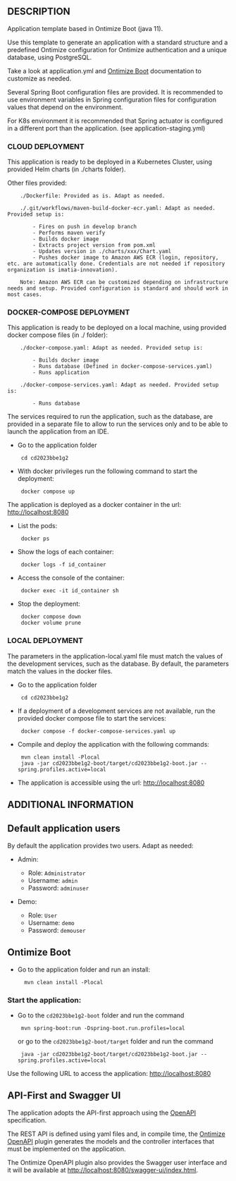 ## DESCRIPTION

Application template based in Ontimize Boot (java 11).

Use this template to generate an application with a standard structure and a predefined Ontimize configuration for Ontimize authentication and a unique database, using PostgreSQL.

Take a look at application.yml and [Ontimize Boot](https://ontimize.github.io/docs/) documentation to customize as needed.

Several Spring Boot configuration files are provided. It is recommended to use environment variables in Spring configuration files for configuration values that depend on the environment.

For K8s environment it is recommended that Spring actuator is configured in a different port than the application. (see application-staging.yml)

### CLOUD DEPLOYMENT

This application is ready to be deployed in a Kubernetes Cluster, using provided Helm charts (in ./charts folder).

Other files provided:

		./Dockerfile: Provided as is. Adapt as needed.

		./.git/workflows/maven-build-docker-ecr.yaml: Adapt as needed. Provided setup is:

			- Fires on push in develop branch
			- Performs maven verify
			- Builds docker image
			- Extracts project version from pom.xml
			- Updates version in ./charts/xxx/Chart.yaml
			- Pushes docker image to Amazon AWS ECR (login, repository, etc. are automatically done. Credentials are not needed if repository organization is imatia-innovation).

		Note: Amazon AWS ECR can be customized depending on infrastructure needs and setup. Provided configuration is standard and should work in most cases.

### DOCKER-COMPOSE DEPLOYMENT

This application is ready to be deployed on a local machine, using provided docker compose files (in ./ folder):

		./docker-compose.yaml: Adapt as needed. Provided setup is:

			- Builds docker image
			- Runs database (Defined in docker-compose-services.yaml)
			- Runs application

		./docker-compose-services.yaml: Adapt as needed. Provided setup is:

			- Runs database

The services required to run the application, such as the database, are provided in a separate file to allow to run the services only and to be able to launch the application from an IDE.

 - Go to the application folder

		cd cd2023bbe1g2

 - With docker privileges run the following command to start the deployment:

		docker compose up

The application is deployed as a docker container in the url: [http://localhost:8080](http://localhost:8080)

 - List the pods:

		docker ps

 - Show the logs of each container:

		docker logs -f id_container

 - Access the console of the container:

		docker exec -it id_container sh

 - Stop the deployment:

		docker compose down
		docker volume prune

### LOCAL DEPLOYMENT

The parameters in the application-local.yaml file must match the values of the development services, such as the database. By default, the parameters match the values in the docker files.

 - Go to the application folder

		cd cd2023bbe1g2

 - If a deployment of a development services are not available, run the provided docker compose file to start the services:

		docker compose -f docker-compose-services.yaml up

 - Compile and deploy the application with the following commands:

		mvn clean install -Plocal
		java -jar cd2023bbe1g2-boot/target/cd2023bbe1g2-boot.jar --spring.profiles.active=local

 - The application is accessible using the url: [http://localhost:8080](http://localhost:8080)

## ADDITIONAL INFORMATION

## Default application users

By default the application provides two users. Adapt as needed:

 - Admin:
    - Role: `Administrator`
    - Username: `admin`
    - Password: `adminuser`

 - Demo:
    - Role: `User`
    - Username: `demo`
    - Password: `demouser`

## Ontimize Boot

- Go to the application folder and run an install:

		mvn clean install -Plocal

### Start the application:

 - Go to the `cd2023bbe1g2-boot` folder and run the command

		mvn spring-boot:run -Dspring-boot.run.profiles=local

    or go to the `cd2023bbe1g2-boot/target` folder and run the command

		java -jar cd2023bbe1g2-boot/target/cd2023bbe1g2-boot.jar --spring.profiles.active=local

Use the following URL to access the application: [http://localhost:8080](http://localhost:8080)

## API-First and Swagger UI

The application adopts the API-first approach using the [OpenAPI](http://www.openapis.org/what-is-openapi) specification.

The REST API is defined using yaml files and, in compile time, the [Ontimize OpenAPI](http://www.ontimize.com/xwiki/bin/view/Ontimize+Boot/OpenAPI+plugin) plugin generates the models and the controller interfaces that must be implemented on the application.

The Ontimize OpenAPI plugin also provides the Swagger user interface and it will be available at [http://localhost:8080/swagger-ui/index.html](http://localhost:8080/swagger-ui/index.html).

